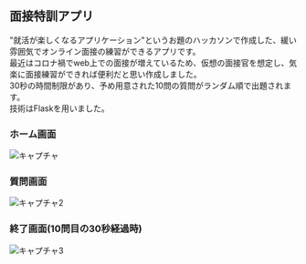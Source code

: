 ## 面接特訓アプリ
"就活が楽しくなるアプリケーション"というお題のハッカソンで作成した、緩い雰囲気でオンライン面接の練習ができるアプリです。  
最近はコロナ禍でweb上での面接が増えているため、仮想の面接官を想定し、気楽に面接練習ができれば便利だと思い作成しました。  
30秒の時間制限があり、予め用意された10問の質問がランダム順で出題されます。  
技術はFlaskを用いました。

### ホーム画面
![キャプチャ](https://user-images.githubusercontent.com/70546620/131500698-8f1745fb-169c-4923-a440-399b2479367e.JPG)

### 質問画面
![キャプチャ2](https://user-images.githubusercontent.com/70546620/131500721-2cbc7ed1-51bc-4231-b846-cbf650873b55.JPG)

### 終了画面(10問目の30秒経過時)
![キャプチャ3](https://user-images.githubusercontent.com/70546620/131500881-1640010d-14f7-4a9c-9450-48e567e29110.JPG)
